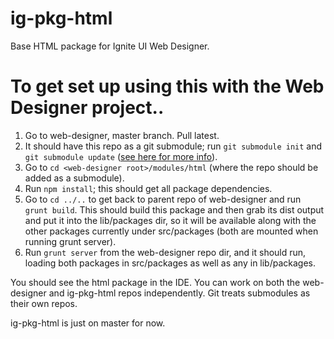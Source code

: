 ig-pkg-html
===========

Base HTML package for Ignite UI Web Designer.

# To get set up using this with the Web Designer project..

1. Go to web-designer, master branch. Pull latest.
2. It should have this repo as a git submodule; run `git submodule init` and `git submodule update` ([see here for more info](http://joncairns.com/2011/10/how-to-use-git-submodules/#cloning)).
3. Go to `cd <web-designer root>/modules/html` (where the repo should be added as a submodule).
4. Run `npm install`; this should get all package dependencies.
5. Go to `cd ../..` to get back to parent repo of web-designer and run `grunt build`.  This should build this package and then grab its dist output and put it into the lib/packages dir, so it will be available along with the other packages currently under src/packages (both are mounted when running grunt server).
6. Run `grunt server` from the web-designer repo dir, and it should run, loading both packages in src/packages as well as any in lib/packages.  

You should see the html package in the IDE. You can work on both the web-designer and ig-pkg-html repos independently. Git treats submodules as their own repos. 

ig-pkg-html is just on master for now. 
